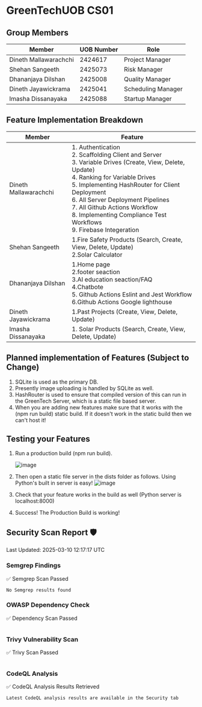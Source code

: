 # GreenTechUOB CS01
 
## Group Members  
| Member | UOB Number | Role | 
|----------|----------|----------|
| Dineth Mallawarachchi | 2424617 | Project Manager |
| Shehan Sangeeth | 2425073 | Risk Manager |
| Dhananjaya Dilshan | 2425008 | Quality Manager | 
| Dineth Jayawickrama | 2425041 | Scheduling Manager | 
| Imasha Dissanayaka  | 2425088 | Startup Manager | 

## Feature Implementation Breakdown
| Member | Feature |
|----------|----------|
| Dineth Mallawarachchi | 1. Authentication<br> 2. Scaffolding Client and Server<br> 3. Variable Drives (Create, View, Delete, Update)<br> 4. Ranking for Variable Drives<br> 5. Implementing HashRouter for Client Deployment<br> 6. All Server Deployment Pipelines<br> 7. All Github Actions Workflow<br> 8. Implementing Compliance Test Workflows<br>  9. Firebase Integeration<br> |
| Shehan Sangeeth |1.Fire Safety Products (Search, Create, View, Delete, Update)<br> 2.Solar Calculator<br> | 
| Dhananjaya Dilshan | 1.Home page<br>  2.footer seaction <br>  3.AI education seaction/FAQ <br>  4.Chatbote<br> 5. Github Actions Eslint and Jest Workflow<br> 6.Github Actions Google lighthouse <br>|
| Dineth Jayawickrama | 1.Past Projects (Create, View, Delete, Update) |
| Imasha Dissanayaka  |1. Solar Products (Search, Create, View, Delete, Update)

## Planned implementation of Features (Subject to Change)
1. SQLite is used as the primary DB.
2. Presently image uploading is handled by SQLite as well.
3. HashRouter is used to ensure that compiled version of this can run in the GreenTech Server, which is a static file based server.
4. When you are adding new features make sure that it works with the (npm run build) static build. If it doesn't work in the static build then we can't host it!
   
## Testing your Features
1. Run a production build (npm run build).

   ![image](https://github.com/user-attachments/assets/fc63c931-e452-4d62-b558-c71ba9b03eec)
2. Then open a static file server in the dists folder as follows. Using Python's built in server is easy!
   ![image](https://github.com/user-attachments/assets/6f7f8276-f27c-47b9-b8c4-8a9607e0ddf3)
3. Check that your feature works in the build as well (Python server is localhost:8000)
4. Success! The Production Build is working!

## Security Scan Report 🛡️
Last Updated: 2025-03-10 12:17:17 UTC

### Semgrep Findings
✅ Semgrep Scan Passed
```
No Semgrep results found
```

### OWASP Dependency Check
✅ Dependency Scan Passed
```
```

### Trivy Vulnerability Scan
✅ Trivy Scan Passed
```
```
### CodeQL Analysis
✅ CodeQL Analysis Results Retrieved
```
Latest CodeQL analysis results are available in the Security tab
```
